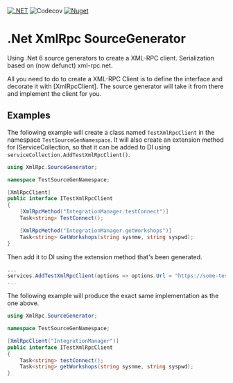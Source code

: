 [![.NET](https://github.com/omelhus/XmlRpc.SourceGenerator/actions/workflows/dotnet.yml/badge.svg)](https://github.com/omelhus/XmlRpc.SourceGenerator/actions/workflows/dotnet.yml)
![Codecov](https://img.shields.io/codecov/c/github/omelhus/XmlRpc.SourceGenerator)
[![Nuget](https://img.shields.io/nuget/dt/XmlRpc.SourceGenerator)](https://www.nuget.org/packages/XmlRpc.SourceGenerator/)

# .Net XmlRpc SourceGenerator
Using .Net 6 source generators to create a XML-RPC client. Serialization based on (now defunct) xml-rpc.net.

All you need to do to create a XML-RPC Client is to define the interface and decorate it with [XmlRpcClient]. The source generator will take it from there and implement the client for you.

## Examples

The following example will create a class named `TestXmlRpcClient` in the namespace `TestSourceGenNamespace`. 
It will also create an extension method for IServiceCollection, so that it can be added to DI using `serviceCollection.AddTestXmlRpcClient()`.

```csharp
using XmlRpc.SourceGenerator;

namespace TestSourceGenNamespace;

[XmlRpcClient]
public interface ITestXmlRpcClient
{
    [XmlRpcMethod("IntegrationManager.testConnect")]
    Task<string> TestConnect();

    [XmlRpcMethod("IntegrationManager.getWorkshops")]
    Task<string> GetWorkshops(string sysnme, string syspwd);
}
```

Then add it to DI using the extension method that's been generated.

```csharp
...
services.AddTestXmlRpcClient(options => options.Url = "https://some-test-xml-rcp-server.example");
...
```

The following example will produce the exact same implementation as the one above.

```csharp
using XmlRpc.SourceGenerator;

namespace TestSourceGenNamespace;

[XmlRpcClient("IntegrationManager")]
public interface ITestXmlRpcClient
{
    Task<string> testConnect();
    Task<string> getWorkshops(string sysnme, string syspwd);
}
```
